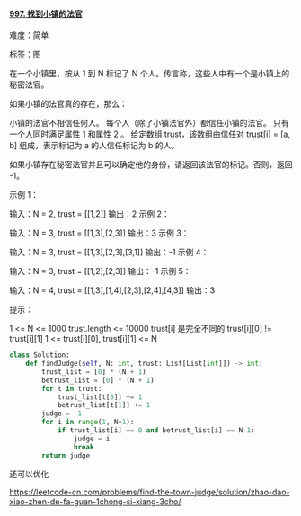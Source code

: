 #### [997. 找到小镇的法官](https://leetcode-cn.com/problems/find-the-town-judge/)

难度：简单

标签：[图](../Topic/图.md)

在一个小镇里，按从 1 到 N 标记了 N 个人。传言称，这些人中有一个是小镇上的秘密法官。

如果小镇的法官真的存在，那么：

小镇的法官不相信任何人。
每个人（除了小镇法官外）都信任小镇的法官。
只有一个人同时满足属性 1 和属性 2 。
给定数组 trust，该数组由信任对 trust[i] = [a, b] 组成，表示标记为 a 的人信任标记为 b 的人。

如果小镇存在秘密法官并且可以确定他的身份，请返回该法官的标记。否则，返回 -1。

 

示例 1：

输入：N = 2, trust = [[1,2]]
输出：2
示例 2：

输入：N = 3, trust = [[1,3],[2,3]]
输出：3
示例 3：

输入：N = 3, trust = [[1,3],[2,3],[3,1]]
输出：-1
示例 4：

输入：N = 3, trust = [[1,2],[2,3]]
输出：-1
示例 5：

输入：N = 4, trust = [[1,3],[1,4],[2,3],[2,4],[4,3]]
输出：3


提示：

1 <= N <= 1000
trust.length <= 10000
trust[i] 是完全不同的
trust\[i][0] != trust\[i][1]
1 <= trust\[i][0], trust\[i][1] <= N

```python
class Solution:
    def findJudge(self, N: int, trust: List[List[int]]) -> int:
        trust_list = [0] * (N + 1)
        betrust_list = [0] * (N + 1)
        for t in trust:
            trust_list[t[0]] += 1
            betrust_list[t[1]] += 1
        judge = -1
        for i in range(1, N+1):
            if trust_list[i] == 0 and betrust_list[i] == N-1:
                judge = i
                break
        return judge
```

还可以优化

https://leetcode-cn.com/problems/find-the-town-judge/solution/zhao-dao-xiao-zhen-de-fa-guan-1chong-si-xiang-3cho/

